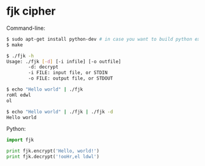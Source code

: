 fjk cipher
==========

Command-line:

```bash
$ sudo apt-get install python-dev # in case you want to build python extension
$ make

$ ./fjk -h
Usage: ./fjk [-d] [-i infile] [-o outfile]
        -d: decrypt
        -i FILE: input file, or STDIN
        -o FILE: output file, or STDOUT

$ echo "Hello world" | ./fjk
roHl edwl
ol

$ echo "Hello world" | ./fjk | ./fjk -d
Hello world
```

Python:

```python
import fjk

print fjk.encrypt('Hello, world!')
print fjk.decrypt('!ooHr,el ldwl')
```

